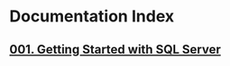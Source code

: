 # Documentation Index

## [001. Getting Started with SQL Server](001_Getting_Started_with_SQL_Server/index.md)
